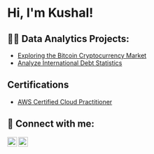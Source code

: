 <h1>Hi, I'm Kushal!</h1>

<h2>👨‍💻 Data Analytics Projects:</h2>


  - [Exploring the Bitcoin Cryptocurrency Market](https://github.com/kushalasrani/)
  - [Analyze International Debt Statistics](https://github.com/kushalasrani/Analyze-International-Debt/tree/main)
  <h2> Certifications </h2>
  
  - [AWS Certified Cloud Practitioner](https://github.com/kushalasrani)
  

<h2> 🤳 Connect with me:</h2>

[<img align="left" alt="KushalAsrani | LinkedIn" width="22px" src="https://cdn.jsdelivr.net/npm/simple-icons@v3/icons/linkedin.svg" />][linkedin]
[<img align="left" alt="KushalAsrani | Instagram" width="22px" src="https://cdn.jsdelivr.net/npm/simple-icons@v3/icons/instagram.svg" />][instagram]

[instagram]: https://www.instagram.com/kushalasrani/
[linkedin]: https://www.linkedin.com/in/kushal-asrani/

<!--
**joshmadakor1/joshmadakor1** is a ✨ _special_ ✨ repository because its `README.md` (this file) appears on your GitHub profile.

Here are some ideas to get you started:

- 🔭 I’m currently working on ...
- 🌱 I’m currently learning ...
- 👯 I’m looking to collaborate on ...
- 🤔 I’m looking for help with ...
- 💬 Ask me about ...
- 📫 How to reach me: ...
- 😄 Pronouns: ...
- ⚡ Fun fact: ...
-->
